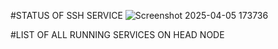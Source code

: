 #STATUS OF SSH SERVICE 
![Screenshot 2025-04-05 173736](https://github.com/user-attachments/assets/5a913b15-6f1c-492a-adf0-762fbff8581b)

#LIST OF ALL RUNNING SERVICES ON HEAD NODE 


